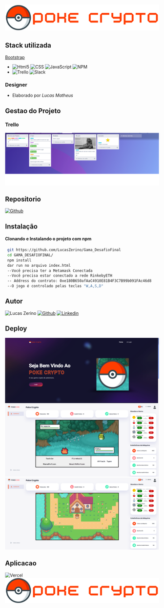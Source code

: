# ![Logo](./img/logo.png)

## Stack utilizada

 [Bootstrap](https://img.shields.io/badge/Bootstrap-563D7C?style=for-the-badge&logo=bootstrap&logoColor=white) 
 - ![Html5](https://img.shields.io/badge/HTML5-E34F26?style=for-the-badge&logo=html5&logoColor=white) ![CSS](https://img.shields.io/badge/CSS3-1572B6?style=for-the-badge&logo=css3&logoColor=white) ![JavaScript](	https://img.shields.io/badge/JavaScript-F7DF1E?style=for-the-badge&logo=javascript&logoColor=black)
![NPM](https://img.shields.io/badge/NPM-%23000000.svg?style=for-the-badge&logo=npm&logoColor=white) 
 - ![Trello](https://img.shields.io/badge/Trello-%23026AA7.svg?style=for-the-badge&logo=Trello&logoColor=white) ![Slack](https://img.shields.io/badge/Slack-4A154B?style=for-the-badge&logo=slack&logoColor=white) 

  ### Designer

  - Elaborado por *Lucas Matheus*

## Gestao do Projeto
### Trello

 ![trello1](./img/trello.png)

## Repositorio

  [![Github](https://img.shields.io/badge/GitHub-100000?style=for-the-badge&logo=github&logoColor=white)](https://github.com/LucasZerino/Gama_DesafioFinal)

## Instalação

#### Clonando e Instalando o projeto com npm

```bash
 git https://github.com/LucasZerino/Gama_DesafioFinal
 cd GAMA_DESAFIOFINAL/
 npm install
 dar run no arquivo index.html
 --Você precisa ter a Metamask Conectada
 --Você precisa estar conectado a rede RinkebyETH
 -- Address do contrato: 0xe180B650afAaC4910E81B4F3C7B99b091FAc46d8
 --O jogo é controlado pelas teclas "W,A,S,D"
```

## Autor



 ![Lucas Zerino](https://img.shields.io/badge/Dev-%20Lucas%20Matheus%20Zerino-lightgrey?style=for-the-badge&logo=devdotto) [![Github](https://img.shields.io/badge/GitHub-100000?style=for-the-badge&logo=github&logoColor=white)](https://www.github.com/LucasZerino) [![Linkedin](https://img.shields.io/badge/LinkedIn-0077B5?style=for-the-badge&logo=linkedin&logoColor=white)](https://www.linkedin.com/in/lucas-zerino-759a81231)





## Deploy

![GitHub deployments](./img/firstimg.png)
![Battles](./img/battlepanel.png)
![Admin Panel](./img/adminpainel.png)

## Aplicacao

 ![Vercel](https://img.shields.io/badge/Vercel-000000?style=for-the-badge&logo=vercel&logoColor=white)
 [![Poke Coin](./img/logo.png)](https://vercel.com/lucaszerino-gmailcom/gama-desafio-final)